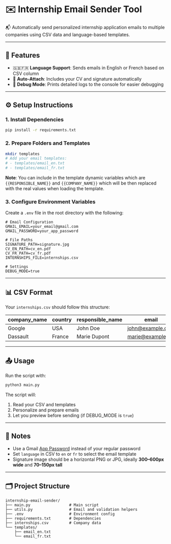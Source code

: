 # ✉️ Internship Email Sender Tool

📬 Automatically send personalized internship application emails to multiple companies using CSV data and language-based templates.

---

## 🚀 Features

- 🇬🇧🇫🇷 **Language Support**: Sends emails in English or French based on CSV column
- 📎 **Auto-Attach**: Includes your CV and signature automatically
- 🐛 **Debug Mode**: Prints detailed logs to the console for easier debugging

---

## ⚙️ Setup Instructions

### 1. Install Dependencies

```bash
pip install -r requirements.txt
```

### 2. Prepare Folders and Templates

```bash
mkdir templates
# Add your email templates:
# - templates/email_en.txt
# - templates/email_fr.txt
```
**Note**: You can include in the template dynamic variables which are `{{RESPONSIBLE_NAME}}` and `{{COMPANY_NAME}}` which will be then replaced with the real values when loading the template.

### 3. Configure Environment Variables

Create a `.env` file in the root directory with the following:

```env
# Email Configuration
GMAIL_EMAIL=your_email@gmail.com
GMAIL_PASSWORD=your_app_password

# File Paths
SIGNATURE_PATH=signature.jpg
CV_EN_PATH=cv_en.pdf
CV_FR_PATH=cv_fr.pdf
INTERNSHIPS_FILE=internships.csv

# Settings
DEBUG_MODE=true
```

---

## 📊 CSV Format

Your `internships.csv` should follow this structure:

| company_name | country | responsible_name | email            | language |
| ------------ | ------- | ---------------- | ---------------- | -------- |
| Google       | USA     | John Doe         | john@example.com | en       |
| Dassault     | France  | Marie Dupont     | marie@example.fr | fr       |

---

## 📤 Usage

Run the script with:

```bash
python3 main.py
```

The script will:

1. Read your CSV and templates
2. Personalize and prepare emails
3. Let you preview before sending (if DEBUG_MODE is `true`)

---

## 🧠 Notes

- Use a Gmail [App Password](https://support.google.com/accounts/answer/185833) instead of your regular password
- Set `language` in CSV to `en` or `fr` to select the email template
- Signature image should be a horizontal PNG or JPG, ideally **300–600px wide** and **70–150px tall**

---

## 🗂 Project Structure

```
internship-email-sender/
├── main.py                 # Main script
├── utils.py                # Email and validation helpers
├── .env                    # Environment config
├── requirements.txt        # Dependencies
├── internships.csv         # Company data
└── templates/
    ├── email_en.txt
    └── email_fr.txt
```
